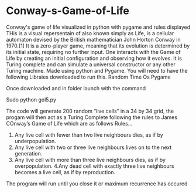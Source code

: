 # Conway-s-Game-of-Life
Conway's game of life visualized in python with pygame and rules displayed
THis is a visual repersentain of 
also known simply as Life, is a cellular automaton devised by the British mathematician John Horton Conway in
1970.[1] It is a zero-player game, meaning that its evolution is determined by its initial state, requiring no 
further input. One interacts with the Game of Life by creating an initial configuration and observing how it 
evolves. It is Turing complete and can simulate a universal constructor or any other Turing machine. 
Made using python and Pygame. You will need to have the following Libraies downloaded to run this.
Random
Time
Os
Pygame

Once downloaded and in folder launch with the command

Sudo python gol5.py

The code will generate 200 random “live cells” in a 34 by 34 grid, the progam will then act as a Turing Complete 
following the rules to James COnway’s Game of Life which are as follows
Rules...

1. Any live cell with fewer than two live neighbours dies, as if by underpopulation.
2. Any live cell with two or three live neighbours lives on to the next generation.
3. Any live cell with more than three live neighbours dies, as if by overpopulation.
4.Any dead cell with exactly three live neighbours becomes a live cell, as if by reproduction.

The program will run until you close it or maximum recurrence has occured
